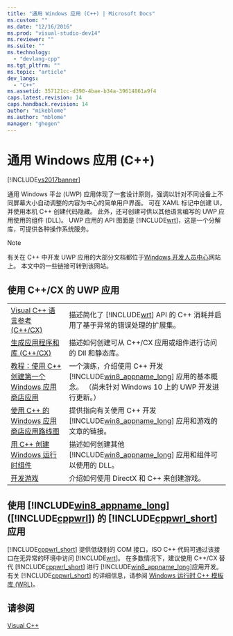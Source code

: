 ```yaml
---
title: "通用 Windows 应用 (C++) | Microsoft Docs"
ms.custom: ""
ms.date: "12/16/2016"
ms.prod: "visual-studio-dev14"
ms.reviewer: ""
ms.suite: ""
ms.technology: 
  - "devlang-cpp"
ms.tgt_pltfrm: ""
ms.topic: "article"
dev_langs: 
  - "C++"
ms.assetid: 357121cc-d390-4bae-b34a-39614861a9f4
caps.latest.revision: 14
caps.handback.revision: 14
author: "mikeblome"
ms.author: "mblome"
manager: "ghogen"
---
```

# 通用 Windows 应用 (C++)
[!INCLUDE[vs2017banner](../assembler/inline/includes/vs2017banner.md)]

通用 Windows 平台 \(UWP\) 应用体现了一套设计原则，强调以针对不同设备上不同屏幕大小自动调整的内容为中心的简单用户界面。 可在 XAML 标记中创建 UI，并使用本机 C\+\+ 创建代码隐藏。 此外，还可创建可供以其他语言编写的 UWP 应用使用的组件 \(DLL\)。 UWP 应用的 API 图面是 [!INCLUDE[wrt](../atl/reference/includes/wrt_md.md)]，这是一个分解库，可提供各种操作系统服务。  
  
> [!NOTE]
>  有关在 C\+\+ 中开发 UWP 应用的大部分文档都位于[Windows 开发人员中心](http://go.microsoft.com/fwlink/p/?LinkId=255563)网站上。 本文中的一些链接可转到该网站。  
  
## 使用 C\+\+\/CX 的 UWP 应用  
  
|||  
|-|-|  
|[Visual C\+\+ 语言参考 \(C\+\+\/CX\)](http://go.microsoft.com/fwlink/p/?LinkId=255561)|描述简化了 [!INCLUDE[wrt](../atl/reference/includes/wrt_md.md)] API 的 C\+\+ 消耗并启用了基于异常的错误处理的扩展集。|  
|[生成应用程序和库 \(C\+\+\/CX\)](http://go.microsoft.com/fwlink/p/?LinkId=264858)|描述如何创建可从 C\+\+\/CX 应用或组件进行访问的 Dll 和静态库。|  
|[教程：使用 C\+\+ 创建第一个 Windows 应用商店应用](http://go.microsoft.com/fwlink/p/?LinkId=255556)|一个演练，介绍使用 C\+\+ 开发 [!INCLUDE[win8_appname_long](../build/includes/win8_appname_long_md.md)] 应用的基本概念。 （尚未针对 Windows 10 上的 UWP 开发进行更新。）|  
|[使用 C\+\+ 的 Windows 应用商店应用路线图](http://go.microsoft.com/fwlink/p/?LinkId=255553)|提供指向有关使用 C\+\+ 开发 [!INCLUDE[win8_appname_long](../build/includes/win8_appname_long_md.md)] 应用和游戏的文章的链接。|  
|[用 C\+\+ 创建 Windows 运行时组件](http://go.microsoft.com/fwlink/p/?LinkId=255559)|描述如何创建其他 [!INCLUDE[win8_appname_long](../build/includes/win8_appname_long_md.md)] 应用和组件可以使用的 DLL。|  
|[开发游戏](http://go.microsoft.com/fwlink/p/?LinkId=255554)|介绍如何使用 DirectX 和 C\+\+ 来创建游戏。|  
  
## 使用 [!INCLUDE[win8_appname_long](../build/includes/win8_appname_long_md.md)] \([!INCLUDE[cppwrl](../windows/includes/cppwrl_md.md)]\) 的 [!INCLUDE[cppwrl_short](../windows/includes/cppwrl_short_md.md)]应用  
 [!INCLUDE[cppwrl_short](../windows/includes/cppwrl_short_md.md)] 提供低级别的 COM 接口，ISO C\+\+ 代码可通过该接口在无异常的环境中访问 [!INCLUDE[wrt](../atl/reference/includes/wrt_md.md)]。 在多数情况下，建议使用 C\+\+\/CX 替代 [!INCLUDE[cppwrl_short](../windows/includes/cppwrl_short_md.md)] 进行 [!INCLUDE[win8_appname_long](../build/includes/win8_appname_long_md.md)]应用开发。 有关 [!INCLUDE[cppwrl_short](../windows/includes/cppwrl_short_md.md)] 的详细信息，请参阅 [Windows 运行时 C\+\+ 模板库 \(WRL\)](../windows/windows-runtime-cpp-template-library-wrl.md)。  
  
## 请参阅  
 [Visual C\+\+](../top/visual-cpp-in-visual-studio-2015.md)